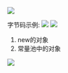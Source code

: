 ![](https://youpaiyun.zongqilive.cn/image/20200603145115.png)

字节码示例:
![](https://youpaiyun.zongqilive.cn/image/20200603145202.png)
![](https://youpaiyun.zongqilive.cn/image/20200603145210.png)
1. new的对象
2. 常量池中的对象

![](https://youpaiyun.zongqilive.cn/image/20200603145839.png)


